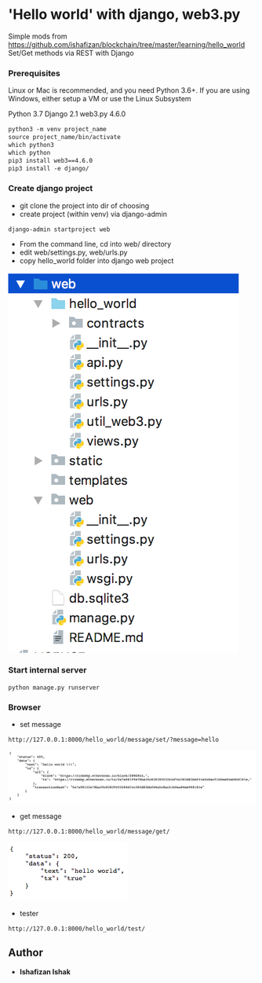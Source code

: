 # 'Hello world' with django, web3.py

Simple mods from https://github.com/ishafizan/blockchain/tree/master/learning/hello_world
Set/Get methods via REST with Django

### Prerequisites
Linux or Mac is recommended, and you need Python 3.6+. If you are using Windows, either setup a VM or use the Linux Subsystem

Python 3.7
Django 2.1
web3.py 4.6.0

```
python3 -m venv project_name
source project_name/bin/activate
which python3
which python
pip3 install web3==4.6.0
pip3 install -e django/
```

### Create django project
- git clone the project into dir of choosing 
- create project (within venv) via django-admin
```
django-admin startproject web
```
- From the command line, cd into web/ directory
- edit web/settings.py, web/urls.py
- copy hello_world folder into django web project

![Alt text](static/Screen%20Shot%202018-08-28%20at%206.51.34%20PM.png)

### Start internal server
```
python manage.py runserver
```
### Browser
- set message
```
http://127.0.0.1:8000/hello_world/message/set/?message=hello
```
![Alt text](static/Screen%20Shot%202018-08-29%20at%202.32.59%20PM.png)

- get message
```
http://127.0.0.1:8000/hello_world/message/get/
```
![Alt text](static/Screen%20Shot%202018-08-28%20at%206.00.36%20PM.png)

- tester
```
http://127.0.0.1:8000/hello_world/test/
```

## Author
* **Ishafizan Ishak**


